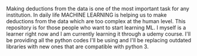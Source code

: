 Making deductions from the data is one of the most important task for any institution. In daily life MACHINE LEARNING is helping us to make deductions from the data which are too complex at the human level. This repository is for those people who want to start learning ML. I myself is a learner right now and I am currently learning it through a udemy course. I'll be providing all the python codes I'll be using and I'll be replacing outdated libraries with new ones that are compatible with python 3. 
